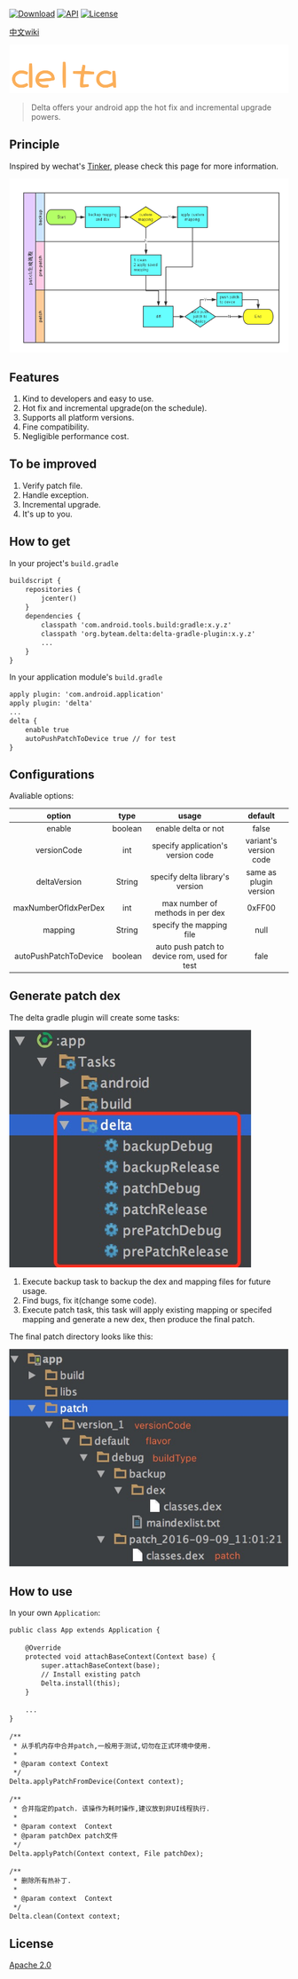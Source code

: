 [![Download](https://api.bintray.com/packages/byteam/maven/delta/images/download.svg)](https://bintray.com/byteam/maven/delta/_latestVersion) [![API](https://img.shields.io/badge/API-8%2B-brightgreen.svg?style=flat)](https://android-arsenal.com/api?level=8) [![License](https://img.shields.io/badge/License-Apache%202.0-orange.svg)](http://www.apache.org/licenses/LICENSE-2.0.html)

[中文wiki](https://github.com/byteam/delta/wiki)

![logo](arts/logo_huakang.png)

> Delta offers your android app the hot fix and incremental upgrade powers.

## Principle

Inspired by wechat's [Tinker](http://bugly.qq.com/bbs/forum.php?mod=viewthread&tid=1264&extra=page%3D1), please check this page for more information.

![Flowchart](arts/patch_flowchart.png)

## Features

1. Kind to developers and easy to use.
2. Hot fix and incremental upgrade(on the schedule).
3. Supports all platform versions.
4. Fine compatibility.
5. Negligible performance cost.

## To be improved

1. Verify patch file.
2. Handle exception.
3. Incremental upgrade.
4. It's up to you.

## How to get

In your project's `build.gradle`

```
buildscript {
    repositories {
        jcenter()
    }
    dependencies {
        classpath 'com.android.tools.build:gradle:x.y.z'
        classpath 'org.byteam.delta:delta-gradle-plugin:x.y.z'
        ...
    }
}
```

In your application module's `build.gradle`

```
apply plugin: 'com.android.application'
apply plugin: 'delta'
...
delta {
    enable true
    autoPushPatchToDevice true // for test
}
```

## Configurations

Avaliable options:

|    option     |     type     |     usage     |     default     |
|:---:|:---:|:---:|:---:|
|enable|boolean|enable delta or not|false|
|versionCode|int|specify application's version code|variant's version code|
|deltaVersion|String|specify delta library's version|same as plugin version|
|maxNumberOfIdxPerDex|int|max number of methods in per dex|0xFF00|
|mapping|String|specify the mapping file|null|
|autoPushPatchToDevice|boolean|auto push patch to device rom, used for test|fale|

## Generate patch dex

The delta gradle plugin will create some tasks:

![tasks](arts/tasks.png)

1. Execute backup task to backup the dex and mapping files for future usage.
2. Find bugs, fix it(change some code).
3. Execute patch task, this task will apply existing mapping or specifed mapping and generate a new dex, then produce the final patch.

The final patch directory looks like this:

![patch_dir](arts/patch_dir.png)


## How to use

In your own `Application`:

```
public class App extends Application {

    @Override
    protected void attachBaseContext(Context base) {
        super.attachBaseContext(base);
        // Install existing patch
        Delta.install(this);
    }

    ...
}

/**
 * 从手机内存中合并patch,一般用于测试,切勿在正式环境中使用.
 *
 * @param context Context
 */
Delta.applyPatchFromDevice(Context context);

/**
 * 合并指定的patch. 该操作为耗时操作,建议放到非UI线程执行.
 *
 * @param context  Context
 * @param patchDex patch文件
 */
Delta.applyPatch(Context context, File patchDex);

/**
 * 删除所有热补丁.
 *
 * @param context  Context
 */
Delta.clean(Context context;

```
## License

[Apache 2.0](http://www.apache.org/licenses/LICENSE-2.0.html)
